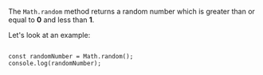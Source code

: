 The `Math.random` method returns a random
number which is greater than or equal to
**0** and less than **1**.

Let's look at an example:

<codeblock language="javascript" type="lesson">
<code>
const randomNumber = Math.random();
console.log(randomNumber);
</code>
</codeblock>
